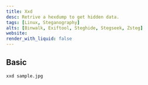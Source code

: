 ```yaml
---
title: Xxd
desc: Retrive a hexdump to get hidden data.
tags: [Linux, Steganography]
alts: [Binwalk, Exiftool, Steghide, Stegseek, Zsteg]
website: 
render_with_liquid: false
---
```


## Basic

```sh
xxd sample.jpg
```
